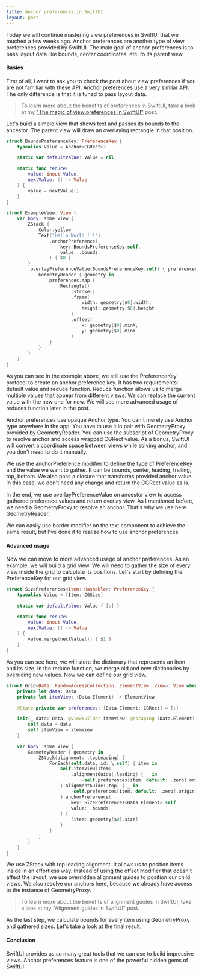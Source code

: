 ```yaml
---
title: Anchor preferences in SwiftUI
layout: post
---
```


Today we will continue mastering view preferences in SwiftUI that we touched a few weeks ago. Anchor preferences are another type of view preferences provided by SwiftUI. The main goal of anchor preferences is to pass layout data like bounds, center coordinates, etc. to its parent view.

#### Basics
First of all, I want to ask you to check the post about view preferences if you are not familiar with these API. Anchor preferences use a very similar API. The only difference is that it is tuned to pass layout data.

> To learn more about the benefits of preferences in SwiftUI, take a look at my ["The magic of view preferences in SwiftUI"](/2020/01/15/the-magic-of-view-preferences-in-swiftui/) post.

Let's build a simple view that shows text and passes its bounds to the ancestor. The parent view will draw an overlaying rectangle in that position.

```swift
struct BoundsPreferenceKey: PreferenceKey {
    typealias Value = Anchor<CGRect>?

    static var defaultValue: Value = nil

    static func reduce(
        value: inout Value,
        nextValue: () -> Value
    ) {
        value = nextValue()
    }
}

struct ExampleView: View {
    var body: some View {
        ZStack {
            Color.yellow
            Text("Hello World !!!")
                .anchorPreference(
                    key: BoundsPreferenceKey.self,
                    value: .bounds
                ) { $0 }
        }
        .overlayPreferenceValue(BoundsPreferenceKey.self) { preferences in
            GeometryReader { geometry in
                preferences.map {
                    Rectangle()
                        .stroke()
                        .frame(
                            width: geometry[$0].width,
                            height: geometry[$0].height
                        )
                        .offset(
                            x: geometry[$0].minX,
                            y: geometry[$0].minY
                        )
                }
            }
        }
    }
}
```

As you can see in the example above, we still use the PreferenceKey protocol to create an anchor preference key. It has two requirements: default value and reduce function. Reduce function allows us to merge multiple values that appear from different views. We can replace the current value with the new one for now. We will see more advanced usage of reduces function later in the post.

Anchor preferences use opaque Anchor type. You can't merely use Anchor type anywhere in the app. You have to use it in pair with GeometryProxy provided by GeometryReader. You can use the subscript of GeometryProxy to resolve anchor and access wrapped CGRect value. As a bonus, SwiftUI will convert a coordinate space between views while solving anchor, and you don't need to do it manually.

We use the anchorPreference modifier to define the type of PreferenceKey and the value we want to gather. It can be bounds, center, leading, trailing, top, bottom. We also pass a closure that transforms provided anchor value. In this case, we don't need any change and return the CGRect value as is.

In the end, we use overlayPreferenceValue on ancestor view to access gathered preference values and return overlay view. As I mentioned before, we need a GeometryProxy to resolve an anchor. That's why we use here GeometryReader.

We can easily use border modifier on the text component to achieve the same result, but I've done it to realize how to use anchor preferences.

#### Advanced usage
Now we can move to more advanced usage of anchor preferences. As an example, we will build a grid view. We will need to gather the size of every view inside the grid to calculate its positions. Let's start by defining the PreferenceKey for our grid view.

```swift
struct SizePreferences<Item: Hashable>: PreferenceKey {
    typealias Value = [Item: CGSize]

    static var defaultValue: Value { [:] }

    static func reduce(
        value: inout Value,
        nextValue: () -> Value
    ) {
        value.merge(nextValue()) { $1 }
    }
}
```

As you can see here, we will store the dictionary that represents an item and its size. In the reduce function, we merge old and new dictionaries by overriding new values. Now we can define our grid view.

```swift
struct Grid<Data: RandomAccessCollection, ElementView: View>: View where Data.Element: Hashable {
    private let data: Data
    private let itemView: (Data.Element) -> ElementView

    @State private var preferences: [Data.Element: CGRect] = [:]

    init(_ data: Data, @ViewBuilder itemView: @escaping (Data.Element) -> ElementView) {
        self.data = data
        self.itemView = itemView
    }

    var body: some View {
        GeometryReader { geometry in
            ZStack(alignment: .topLeading) {
                ForEach(self.data, id: \.self) { item in
                    self.itemView(item)
                        .alignmentGuide(.leading) { _ in
                            -self.preferences[item, default: .zero].origin.x
                    }.alignmentGuide(.top) { _ in
                        -self.preferences[item, default: .zero].origin.y
                    }.anchorPreference(
                        key: SizePreferences<Data.Element>.self,
                        value: .bounds
                    ) {
                        [item: geometry[$0].size]
                    }
                }
            }
        }
    }
}
```

We use ZStack with top leading alignment. It allows us to position items inside in an effortless way. Instead of using the offset modifier that doesn't affect the layout, we use overridden alignment guides to position our child views. We also resolve our anchors here, because we already have access to the instance of GeometryProxy.

> To learn more about the benefits of alignment guides in SwiftUI, take a look at my "Alignment guides in SwiftUI" post.

As the last step, we calculate bounds for every item using GeometryProxy and gathered sizes. Let's take a look at the final result.

#### Conclusion
SwiftUI provides us so many great tools that we can use to build impressive views. Anchor preferences feature is one of the powerful hidden gems of SwiftUI.


